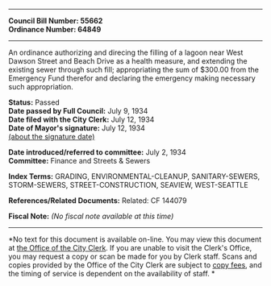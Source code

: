 * * * * *  
  
**Council Bill Number: [](#h0)[](#h2)55662**   
**Ordinance Number: 64849**  
  
* * * * *  
  
An ordinance authorizing and direcing the filling of a lagoon near West Dawson Street and Beach Drive as a health measure, and extending the existing sewer through such fill; appropriating the sum of $300.00 from the Emergency Fund therefor and declaring the emergency making necessary such appropriation.  
  
**Status:** Passed   
**Date passed by Full Council:** July 9, 1934   
**Date filed with the City Clerk:** July 12, 1934   
**Date of Mayor's signature:** July 12, 1934   
[(about the signature date)](/~public/approvaldate.htm)   
  
  
**Date introduced/referred to committee:** July 2, 1934   
**Committee:** Finance and Streets & Sewers   
  
**Index Terms:** GRADING, ENVIRONMENTAL-CLEANUP, SANITARY-SEWERS, STORM-SEWERS, STREET-CONSTRUCTION, SEAVIEW, WEST-SEATTLE  
  
**References/Related Documents:** Related: CF 144079  
  
**Fiscal Note:** *(No fiscal note available at this time)*  
  
* * * * *  
  
*No text for this document is available on-line. You may view this document at [the Office of the City Clerk](http://www.seattle.gov/leg/clerk/contactUs.htm). If you are unable to visit the Clerk's Office, you may request a copy or scan be made for you by Clerk staff. Scans and copies provided by the Office of the City Clerk are subject to [copy fees](http://clerk.seattle.gov/~public/clerkfees.htm), and the timing of service is dependent on the availability of staff. *  
  
  
